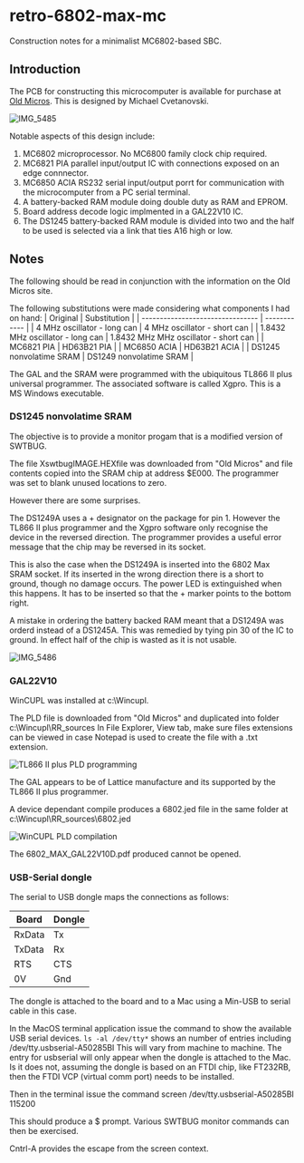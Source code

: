 # retro-6802-max-mc
Construction notes for a minimalist MC6802-based SBC.

## Introduction

The PCB for constructing this microcomputer is available for purchase at [Old Micros](https://sites.google.com/site/gogleoops/6802-max-board).
This is designed by Michael Cvetanovski.

![IMG_5485](https://user-images.githubusercontent.com/1712402/196101033-4df38f91-0e36-4e1a-b37c-d459b5a77973.jpg)


Notable aspects of this design include:
1. MC6802 microprocessor. No MC6800 family clock chip required.
1. MC6821 PIA parallel input/output IC with connections exposed on an edge connnector.
1. MC6850 ACIA RS232 serial input/output porrt for communication with the microcomputer from a PC serial terminal.
1. A battery-backed RAM module doing double duty as RAM and EPROM.
1. Board address decode logic implmented in a GAL22V10 IC.
1. The DS1245 battery-backed RAM module is divided into two and the half to be used is selected via a link that ties A16 high or low.

## Notes

The following should be read in conjunction with the information on the Old Micros site.

The following substitutions were made considering what components I had on hand:
| Original                         | Substitution |
| -------------------------------- | ------------ |
| 4 MHz oscillator - long can      | 4 MHz oscillator - short can |
| 1.8432 MHz oscillator - long can | 1.8432 MHz MHz oscillator - short can |
| MC6821 PIA                       | HD63B21 PIA |
| MC6850 ACIA                      | HD63B21 ACIA |
| DS1245 nonvolatime SRAM          | DS1249 nonvolatime SRAM |

The GAL and the SRAM were programmed with the ubiquitous TL866 II plus universal programmer.
The associated software is called Xgpro. This is a MS Windows executable.

### DS1245 nonvolatime SRAM 

The objective is to provide a monitor progam that is a modified version of SWTBUG.

The file XswtbugIMAGE.HEXfile was downloaded from "Old Micros" and file contents copied into the SRAM chip at address $E000.
The programmer was set to blank unused locations to zero.

However there are some surprises.

The DS1249A uses a + designator on the package for pin 1.
However the TL866 II plus programmer and the Xgpro software only recognise the device in the reversed direction.
The programmer provides a useful error message that the chip may be reversed in its socket.

This is also the case when the DS1249A is inserted into the 6802 Max SRAM socket. 
If its inserted in the wrong direction there is a short to ground, though no damage occurs.
The power LED is extinguished when this happens.
It has to be inserted so that the + marker points to the bottom right.

A mistake in ordering the battery backed RAM meant that a DS1249A was orderd instead of a DS1245A.
This was remedied by tying pin 30 of the IC to ground. In effect half of the chip is wasted as it is not usable.

![IMG_5486](https://user-images.githubusercontent.com/1712402/196101335-44737505-e319-4501-b5ed-7e1dd87766d7.jpg)


### GAL22V10

WinCUPL was installed at c:\Wincupl.

The PLD file is downloaded from "Old Micros" and duplicated into folder c:\Wincupl\RR_sources
In File Explorer, View tab, make sure files extensions can be viewed in case Notepad is used to create the file with a .txt extension.

![TL866 II plus PLD programming](https://user-images.githubusercontent.com/1712402/196102502-8274a380-9ba8-4154-a849-7d3f1368a8ff.png)

The GAL appears to be of Lattice manufacture and its supported by the TL866 II plus programmer.

A device dependant compile produces a 6802.jed file in the same folder at c:\Wincupl\RR_sources\6802.jed

![WinCUPL PLD compilation](https://user-images.githubusercontent.com/1712402/196102914-8d7dd8b9-44ad-485d-b09b-6573d1068a86.png)

The 6802_MAX_GAL22V10D.pdf produced cannot be opened.

### USB-Serial dongle

The serial to USB dongle maps the connections as follows:

| Board  | Dongle |
| ------ | ------ |
| RxData | Tx |
| TxData | Rx |
| RTS    | CTS |
| 0V     | Gnd |

The dongle is attached to the board and to a Mac using a Min-USB to serial cable in this case.

In the MacOS terminal application issue the command to show the available USB serial devices.
`
ls -al /dev/tty*
`
shows an number of entries including /dev/tty.usbserial-A50285BI
This will vary from machine to machine.
The entry for usbserial will only appear when the dongle is attached to the Mac.
Is it does not, assuming the dongle is based on an FTDI chip, like FT232RB, then the FTDI VCP (virtual comm port)
needs to be installed.

Then in the terminal issue the command 
screen /dev/tty.usbserial-A50285BI 115200

This should produce a $ prompt. 
Various SWTBUG monitor commands can then be exercised.

Cntrl-A provides the escape from the screen context.



